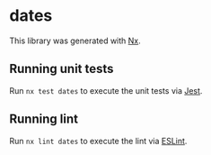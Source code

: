 # dates

This library was generated with [Nx](https://nx.dev).

## Running unit tests

Run `nx test dates` to execute the unit tests via [Jest](https://jestjs.io).

## Running lint

Run `nx lint dates` to execute the lint via [ESLint](https://eslint.org/).
